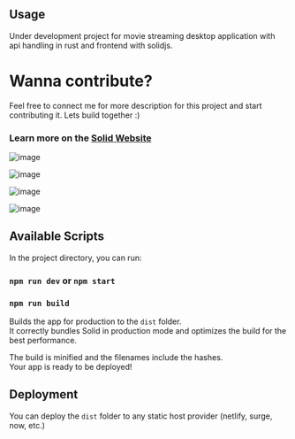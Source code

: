 ## Usage 
 
Under development project for movie streaming desktop application with api handling in rust and frontend with solidjs.

# Wanna contribute?
  
Feel free to connect me for more description for this project and start contributing it.
Lets build together :) 

### Learn more on the [Solid Website](https://solidjs.com) 

![image](https://github.com/Lakshya0257/Streamlet/assets/114349137/e625fb89-77aa-48c9-b29c-c336b1ad933a)

![image](https://github.com/Lakshya0257/Streamlet/assets/114349137/21c3254c-a3fe-4b35-ade2-eba719ca3e0e)

![image](https://github.com/Lakshya0257/Streamlet/assets/114349137/cd259bd1-af10-4708-94c4-276704ae4d6d)

![image](https://github.com/Lakshya0257/Streamlet/assets/114349137/cc6f6d74-6c8d-4d4d-a11e-0719ab58bd2a)




## Available Scripts

In the project directory, you can run:

### `npm run dev` or `npm start`

### `npm run build`

Builds the app for production to the `dist` folder.<br>
It correctly bundles Solid in production mode and optimizes the build for the best performance.

The build is minified and the filenames include the hashes.<br>
Your app is ready to be deployed!

## Deployment

You can deploy the `dist` folder to any static host provider (netlify, surge, now, etc.)
